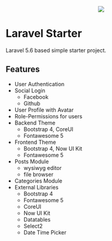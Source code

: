 <p align="center"><img src="https://laravel.com/assets/img/components/logo-laravel.svg"></p>

# Laravel Starter
Laravel 5.6 based simple starter project.


## Features

* User Authentication
* Social Login
  * Facebook
  * Github
* User Profile with Avatar
* Role-Permissions for users
* Backend Theme
  * Bootstrap 4, CoreUI
  * Fontawesome 5
* Frontend Theme
  * Bootstrap 4, Now UI Kit
  * Fontawesome 5
* Posts Module
  * wysiwyg editor
  * file browser
* Categories Module
* External Libraries
  * Bootstrap 4
  * Fontawesome 5
  * CoreUI
  * Now UI Kit
  * Datatables
  * Select2
  * Date Time Picker

